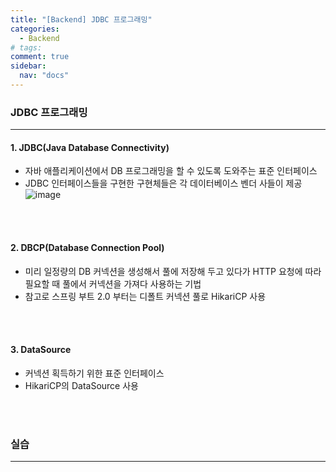 ```yaml
---
title: "[Backend] JDBC 프로그래밍"
categories:
  - Backend
# tags:
comment: true
sidebar:
  nav: "docs"
---
```


### JDBC 프로그래밍
---
#### 1. JDBC(Java Database Connectivity)
- 자바 애플리케이션에서 DB 프로그래밍을 할 수 있도록 도와주는 표준 인터페이스
- JDBC 인터페이스들을 구현한 구현체들은 각 데이터베이스 벤더 사들이 제공
![image](https://github.com/MIMjae/MIMjae.github.io/assets/84848848/9997d770-73f9-4096-b00e-3724bcfbc08b)

  
<br><br>

#### 2. DBCP(Database Connection Pool)
- 미리 일정량의 DB 커넥션을 생성해서 풀에 저장해 두고 있다가 HTTP 요청에 따라 필요할 때 풀에서 커넥션을 가져다 사용하는 기법
- 참고로 스프링 부트 2.0 부터는 디폴트 커넥션 풀로 HikariCP 사용



<br><br>

#### 3. DataSource
- 커넥션 획득하기 위한 표준 인터페이스
- HikariCP의 DataSource 사용

  

<br><br>


### 실습
---


